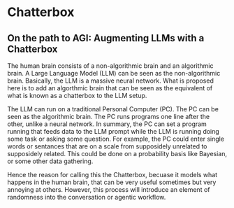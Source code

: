 # Chatterbox
## On the path to AGI: Augmenting LLMs with a Chatterbox

The human brain consists of a non-algorithmic brain and an algorithmic brain.  A Large Language Model (LLM) can be seen as the non-algorithmic brain.  Basically, the LLM is a massive neural network. What is proposed here is to add an algorthmic brain that can be seen as the equivalent of what is known as a chatterbox to the LLM setup. 

The LLM can run on a traditional Personal Computer (PC).  The PC can be seen as the algorithmic brain. The PC runs programs one line after the other, unlike a neural network.  In summary, the PC can set a program running that feeds data to the LLM prompt while the LLM is running doing some task or asking some question.  For example, the PC could enter single words or sentances that are on a scale from supposidely unrelated to supposidely related.  This could be done on a probability basis like Bayesian, or some other data gathering.

Hence the reason for calling this the Chatterbox, becuase it models what happens in the human brain, that can be very useful sometimes but very annoying at others.  However, this process will introduce an element of randomness into the conversation or agentic workflow.

